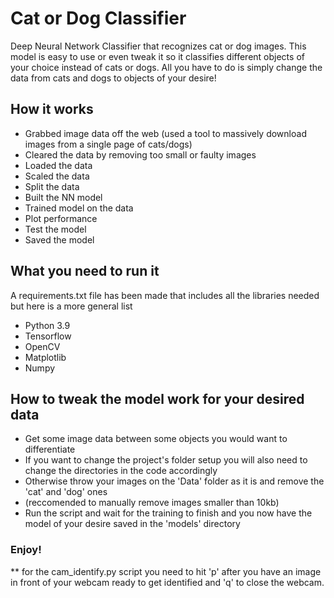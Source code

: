 # Cat or Dog Classifier
Deep Neural Network Classifier that recognizes cat or dog images. This model is easy to use or even tweak it so it classifies different objects of your choice instead of cats or dogs. All you have to do is simply change the data from cats and dogs to objects of your desire!

## How it works
- Grabbed image data off the web (used a tool to massively download images from a single page of cats/dogs)
- Cleared the data by removing too small or faulty images 
- Loaded the data
- Scaled the data
- Split the data
- Built the NN model
- Trained model on the data
- Plot performance
- Test the model
- Saved the model

## What you need to run it
A requirements.txt file has been made that includes all the libraries needed but here is a more general list
- Python 3.9
- Tensorflow
- OpenCV
- Matplotlib
- Numpy

## How to tweak the model work for your desired data
- Get some image data between some objects you would want to differentiate
- If you want to change the project's folder setup you will also need to change the directories in the code accordingly
- Otherwise throw your images on the 'Data' folder as it is and remove the 'cat' and 'dog' ones
- (reccomended to manually remove images smaller than 10kb)
- Run the script and wait for the training to finish and you now have the model of your desire saved in the 'models' directory

### Enjoy!
** for the cam_identify.py script you need to hit 'p' after you have an image in front of your webcam ready to get identified and 'q' to close the webcam. 
